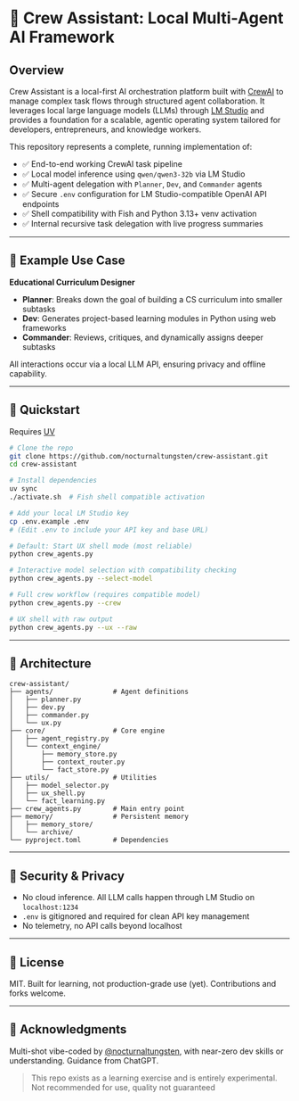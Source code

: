 # 🧠 Crew Assistant: Local Multi-Agent AI Framework

## Overview

Crew Assistant is a local-first AI orchestration platform built with [CrewAI](https://github.com/joaomdmoura/crewAI) to manage complex task flows through structured agent collaboration. It leverages local large language models (LLMs) through [LM Studio](https://lmstudio.ai) and provides a foundation for a scalable, agentic operating system tailored for developers, entrepreneurs, and knowledge workers.

This repository represents a complete, running implementation of:

* ✅ End-to-end working CrewAI task pipeline
* ✅ Local model inference using `qwen/qwen3-32b` via LM Studio
* ✅ Multi-agent delegation with `Planner`, `Dev`, and `Commander` agents
* ✅ Secure `.env` configuration for LM Studio-compatible OpenAI API endpoints
* ✅ Shell compatibility with Fish and Python 3.13+ venv activation
* ✅ Internal recursive task delegation with live progress summaries

---

## 🧪 Example Use Case

**Educational Curriculum Designer**

* **Planner**: Breaks down the goal of building a CS curriculum into smaller subtasks
* **Dev**: Generates project-based learning modules in Python using web frameworks
* **Commander**: Reviews, critiques, and dynamically assigns deeper subtasks

All interactions occur via a local LLM API, ensuring privacy and offline capability.

---

## 🚀 Quickstart

Requires [UV](https://docs.astral.sh/uv/getting-started/installation/#creating-a-python-script)

```bash
# Clone the repo
git clone https://github.com/nocturnaltungsten/crew-assistant.git
cd crew-assistant

# Install dependencies
uv sync
./activate.sh  # Fish shell compatible activation

# Add your local LM Studio key
cp .env.example .env
# (Edit .env to include your API key and base URL)

# Default: Start UX shell mode (most reliable)
python crew_agents.py

# Interactive model selection with compatibility checking
python crew_agents.py --select-model

# Full crew workflow (requires compatible model)
python crew_agents.py --crew

# UX shell with raw output
python crew_agents.py --ux --raw
```

---

## 🤖 Architecture

```
crew-assistant/
├── agents/               # Agent definitions
│   ├── planner.py
│   ├── dev.py
│   ├── commander.py
│   └── ux.py
├── core/                 # Core engine
│   ├── agent_registry.py
│   └── context_engine/
│       ├── memory_store.py
│       ├── context_router.py
│       └── fact_store.py
├── utils/                # Utilities
│   ├── model_selector.py
│   ├── ux_shell.py
│   └── fact_learning.py
├── crew_agents.py        # Main entry point
├── memory/               # Persistent memory
│   ├── memory_store/
│   └── archive/
└── pyproject.toml        # Dependencies
```

---

## 🔐 Security & Privacy

* No cloud inference. All LLM calls happen through LM Studio on `localhost:1234`
* `.env` is gitignored and required for clean API key management
* No telemetry, no API calls beyond localhost

---

## 📜 License

MIT. Built for learning, not production-grade use (yet). Contributions and forks welcome.

---

## 🙏 Acknowledgments

Multi-shot vibe-coded by [@nocturnaltungsten](https://github.com/nocturnaltungsten), with near-zero dev skills or understanding. Guidance from ChatGPT.

> This repo exists as a learning exercise and is entirely experimental. Not recommended for use, quality not guaranteed
